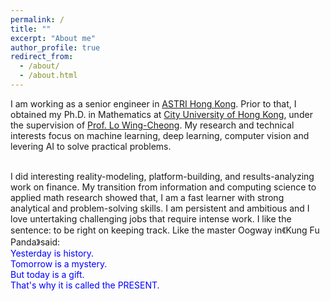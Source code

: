 ```yaml
---
permalink: /
title: ""
excerpt: "About me"
author_profile: true
redirect_from: 
  - /about/
  - /about.html
---
```


I am working as a senior engineer in [ASTRI Hong Kong](https://techapplied.astri.org/en/). Prior to that, I obtained my Ph.D. in Mathematics at [City University of Hong Kong](https://www.cityu.edu.hk/), under the supervision of [Prof. Lo Wing-Cheong](https://www.cityu.edu.hk/stfprofile/wingclo.htm). My research and technical interests focus on machine learning, deep learning, computer vision and levering AI to solve practical problems. <br> <br> 




I did interesting reality-modeling, platform-building, and results-analyzing work on finance. My transition from information and computing science to applied math research showed that, I am a fast learner with strong analytical and problem-solving skills. I am persistent and ambitious and I love untertaking challenging jobs that require intense work. I like the sentence: to be right on keeping track. Like the master Oogway in《Kung Fu Panda》said: <br>
<font color=Blue> Yesterday is history. <br>
Tomorrow is a mystery. <br>
But today is a gift. <br>
That's why it is called the PRESENT. </font>
